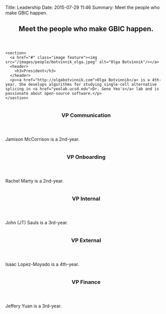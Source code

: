 Title: Leadership
Date: 2015-07-29 11:46
Summary: Meet the people who make GBIC happen.

<style>
.image:before{
  background-image: None;
}
.image img{
  border-radius: 50%;
}
</style>

<header class="major">
  <h2>Meet the <strong>people</strong> who make GBIC happen.</h2>
</header>

<div class="row">
  <div class="3u">

    <section>
      <a href="#" class="image feature"><img src="/images/people/botvinnik_olga.jpeg" alt="Olga Botvinnik"/></a>
      <header>
        <h3>President</h3>
      </header>
      <p><a href="http://olgabotvinnik.com">Olga Botvinnik</a> is a 4th-year. She develops algorithms for studying single-cell alternative splicing in <a href="yeolab.ucsd.edu">Dr. Gene Yeo's</a> lab and is passionate about open-source software.</p>
    </section>
  </div>

<div class="3u">

  <section>
    <a href="#" class="image feature"><img src="/images/UCSD-Bioinfo-Logo-Square-Color-no-text.png" alt="" /></a>
    <header>
      <h3>VP Communication</h3>
    </header>
    <p>Jamison McCorrison is a 2nd-year.</p>
  </section>

  </div>

<div class="3u">

  <section>
    <a href="#" class="image feature"><img src="/images/UCSD-Bioinfo-Logo-Square-Color-no-text.png" alt="" /></a>
    <header>
      <h3>VP Onboarding</h3>
    </header>
    <p>Rachel Marty is a 2nd-year. </p>
  </section>

</div>

<div class="3u">

<section>
  <a href="#" class="image feature"><img src="/images/UCSD-Bioinfo-Logo-Square-Color-no-text.png" alt="" /></a>
  <header>
    <h3>VP Internal</h3>
  </header>
  <p>John (JT) Sauls is a 3rd-year.</p>
</section>

</div>
<!-- Closes the row -->
</div>

<div class="row">
<div class="3u">

  <section>
    <a href="#" class="image feature"><img src="/images/UCSD-Bioinfo-Logo-Square-Color-no-text.png" alt="" /></a>
    <header>
      <h3>VP External</h3>
    </header>
    <p>Isaac Lopez-Moyado is a 4th-year.</p>
  </section>
</div>

<div class="3u">
  <section>
    <a href="#" class="image feature"><img src="/images/UCSD-Bioinfo-Logo-Square-Color-no-text.png" alt="" /></a>
    <header>
      <h3>VP Finance</h3>
    </header>
    <p>Jeffery Yuan is a 3rd-year.</p>
  </section>
</div>
</div>